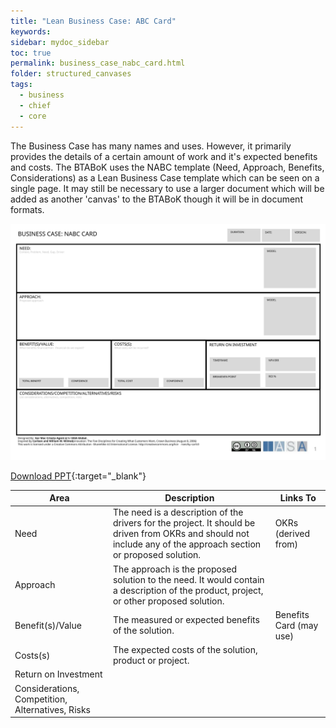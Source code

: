 ```yaml
---
title: "Lean Business Case: ABC Card"
keywords: 
sidebar: mydoc_sidebar
toc: true
permalink: business_case_nabc_card.html
folder: structured_canvases
tags: 
  - business
  - chief
  - core
---
```


The Business Case has many names and uses. However, it primarily provides the details of a certain amount of work and it's expected benefits and costs. The BTABoK uses the NABC template (Need, Approach, Benefits, Considerations) as a Lean Business Case template which can be seen on a single page. It may still be necessary to use a larger document which will be added as another 'canvas' to the BTABoK though it will be in document formats.

![image001](media/business_case_nabc_card001.svg)

[Download PPT](media/ppt/business_case_nabc_card.ppt){:target="_blank"}

| Area                                             | Description                                                                                                                                                      | Links To                |
| ------------------------------------------------ | ---------------------------------------------------------------------------------------------------------------------------------------------------------------- | ----------------------- |
| Need                                             | The need is a description of the drivers for the project. It should be driven from OKRs and should not include any of the approach section or proposed solution. | OKRs (derived from)     |
| Approach                                         | The approach is the proposed solution to the need. It would contain a description of the product, project, or other proposed solution.                           |                         |
| Benefit(s)/Value                                 | The measured or expected benefits of the solution.                                                                                                               | Benefits Card (may use) |
| Costs(s)                                         | The expected costs of the solution, product or project.                                                                                                          |                         |
| Return on Investment                             |                                                                                                                                                                  |                         |
| Considerations, Competition, Alternatives, Risks |                                                                                                                                                                  |                         |